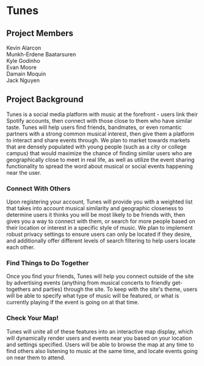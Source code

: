 # Tunes 

## Project Members

Kevin Alarcon  
Munkh-Erdene Baatarsuren  
Kyle Godinho  
Evan Moore  
Damain Moquin  
Jack Nguyen  

## Project Background
Tunes is a social media platform with music at the forefront - users link their Spotify accounts, then connect with those close to them who have similar taste. Tunes will help users find friends, bandmates, or even romantic partners with a strong common musical interest, then give them a platform to interact and share events through. We plan to market towards markets that are densely populated with young people (such as a city or college campus) that would maximize the chance of finding similar users who are geographically close to meet in real life, as well as utilize the event sharing functionality to spread the word about musical or social events happening near the user. 

### Connect With Others 
Upon registering your account, Tunes will provide you with a weighted list that takes into account musical similarity and geographic closeness to determine users it thinks you will be most likely to be friends with, then gives you a way to connect with them, or search for more people based on their location or interest in a specific style of music. We plan to implement robust privacy settings to ensure users can only be located if they desire, and additionally offer different levels of search filtering to help users locate each other. 

### Find Things to Do Together
Once you find your friends, Tunes will help you connect outside of the site by advertising events (anything from musical concerts to friendly get-togethers and parties) through the site. To keep with the site's theme, users will be able to specify what type of music will be featured, or what is currently playing if the event is going on at that time. 

### Check Your Map! 
Tunes will unite all of these features into an interactive map display, which will dynamically render users and events near you based on your location and settings specified. Users will be able to browse the map at any time to find others also listening to music at the same time, and locate events going on near them to attend.  
